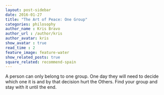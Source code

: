 ```yaml
---
layout: post-sidebar
date: 2016-01-27
title: "The Art of Peace: One Group"
categories: philosophy
author_name : Kris Bravo
author_url : /author/kris
author_avatar: kris
show_avatar : true
read_time : 2
feature_image: feature-water
show_related_posts: true
square_related: recommend-spain
---
```


A person can only belong to one group. One day they will need to decide which one it is and by that decision hurt the Others. Find your group and stay with it until the end.
